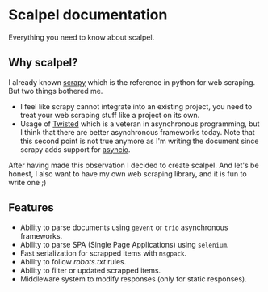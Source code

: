 # Scalpel documentation

Everything you need to know about scalpel.

## Why scalpel?

I already known [scrapy](https://docs.scrapy.org/en/latest/) which is the reference in python for web scraping. But
two things bothered me.

- I feel like scrapy cannot integrate into an existing project, you need to treat your web scraping stuff like a project
on its own.
- Usage of [Twisted](https://twistedmatrix.com/trac/) which is a veteran in asynchronous programming, but I think
that there are better asynchronous frameworks today. Note that this second point is not true anymore as I'm writing
the document since scrapy adds support for [asyncio](https://docs.scrapy.org/en/latest/topics/asyncio.html).
 
After having made this observation I decided to create scalpel. And let's be honest, I also want to have my own web
scraping library, and it is fun to write one ;)
 
## Features
 
- Ability to parse documents using `gevent` or `trio` asynchronous frameworks.
- Ability to parse SPA (Single Page Applications) using `selenium`.
- Fast serialization for scrapped items with `msgpack`.
- Ability to follow *robots.txt* rules.
- Ability to filter or updated scrapped items.
- Middleware system to modify responses (only for static responses).
 